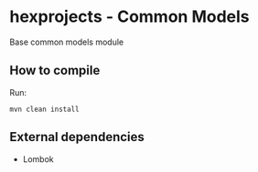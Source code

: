 # hexprojects - Common Models
Base common models module

## How to compile
Run:
```
mvn clean install
```

## External dependencies
<ul>
<li>Lombok</li>
</ul>